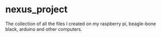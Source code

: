 # nexus_project
The collection of all the files I created on my raspberry pi, beagle-bone black, arduino and other computers.
